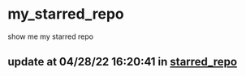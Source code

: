 # my_starred_repo
show me my starred repo

update at 04/28/22 16:20:41 in [starred_repo](./index.html)
---

